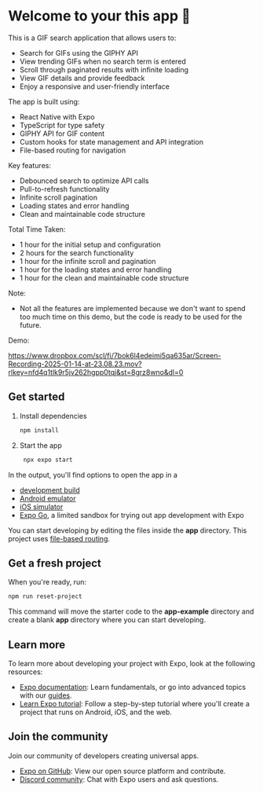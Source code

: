 # Welcome to your this app 👋

This is a GIF search application that allows users to:

- Search for GIFs using the GIPHY API
- View trending GIFs when no search term is entered
- Scroll through paginated results with infinite loading
- View GIF details and provide feedback
- Enjoy a responsive and user-friendly interface

The app is built using:

- React Native with Expo
- TypeScript for type safety
- GIPHY API for GIF content
- Custom hooks for state management and API integration
- File-based routing for navigation

Key features:

- Debounced search to optimize API calls
- Pull-to-refresh functionality
- Infinite scroll pagination
- Loading states and error handling
- Clean and maintainable code structure

Total Time Taken:

- 1 hour for the initial setup and configuration
- 2 hours for the search functionality
- 1 hour for the infinite scroll and pagination
- 1 hour for the loading states and error handling
- 1 hour for the clean and maintainable code structure

Note:

- Not all the features are implemented because we don't want to spend too much time on this demo, but the code is ready to be used for the future.

Demo:

https://www.dropbox.com/scl/fi/7bok6l4edeimi5qa635ar/Screen-Recording-2025-01-14-at-23.08.23.mov?rlkey=nfd4q1tlk9r5jv262hgpp0tqj&st=8grz8wno&dl=0

## Get started

1. Install dependencies

   ```bash
   npm install
   ```

2. Start the app

   ```bash
    npx expo start
   ```

In the output, you'll find options to open the app in a

- [development build](https://docs.expo.dev/develop/development-builds/introduction/)
- [Android emulator](https://docs.expo.dev/workflow/android-studio-emulator/)
- [iOS simulator](https://docs.expo.dev/workflow/ios-simulator/)
- [Expo Go](https://expo.dev/go), a limited sandbox for trying out app development with Expo

You can start developing by editing the files inside the **app** directory. This project uses [file-based routing](https://docs.expo.dev/router/introduction).

## Get a fresh project

When you're ready, run:

```bash
npm run reset-project
```

This command will move the starter code to the **app-example** directory and create a blank **app** directory where you can start developing.

## Learn more

To learn more about developing your project with Expo, look at the following resources:

- [Expo documentation](https://docs.expo.dev/): Learn fundamentals, or go into advanced topics with our [guides](https://docs.expo.dev/guides).
- [Learn Expo tutorial](https://docs.expo.dev/tutorial/introduction/): Follow a step-by-step tutorial where you'll create a project that runs on Android, iOS, and the web.

## Join the community

Join our community of developers creating universal apps.

- [Expo on GitHub](https://github.com/expo/expo): View our open source platform and contribute.
- [Discord community](https://chat.expo.dev): Chat with Expo users and ask questions.
